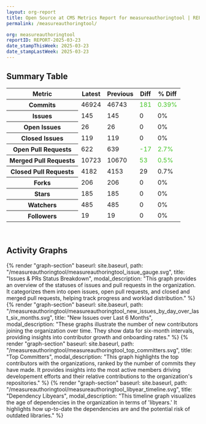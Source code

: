 ```yaml
---
layout: org-report
title: Open Source at CMS Metrics Report for measureauthoringtool | REPORT-2025-03-23
permalink: /measureauthoringtool/

org: measureauthoringtool
reportID: REPORT-2025-03-23
date_stampThisWeek: 2025-03-23
date_stampLastWeek: 2025-03-23
---
```

<div class="summary-table">
  <table class="usa-table usa-table--borderless">
    <h2> Summary Table </h2>
    <thead>
      <tr>
        <th scope="col">Metric</th>
        <th scope="col">Latest</th>
        <th scope="col">Previous</th>
        <th scope="col">Diff</th>
        <th scope="col">% Diff</th>
      </tr>
    </thead>
    <tbody>
      <tr>
        <th scope="row">Commits</th>
        <td>46924</td>
        <td>46743</td>
        <td style="color: #45c527" >181</td>
        <td style="color: #45c527" >0.39%</td>
      </tr>
      <tr>
        <th scope="row">Issues</th>
        <td>145</td>
        <td>145</td>
        <td style="" >0</td>
        <td style="" >0%</td>
      </tr>
      <tr>
        <th scope="row">Open Issues</th>
        <td>26</td>
        <td>26</td>
        <td style="" >0</td>
        <td style="" >0%</td>
      </tr>
      <tr>
        <th scope="row">Closed Issues</th>
        <td>119</td>
        <td>119</td>
        <td style="" >0</td>
        <td style="" >0%</td>
      </tr>
      <tr>
        <th scope="row">Open Pull Requests</th>
        <td>622</td>
        <td>639</td>
        <td style="color: #45c527" >-17</td>
        <td style="color: #45c527" >2.7%</td>
      </tr>
      <tr>
        <th scope="row">Merged Pull Requests</th>
        <td>10723</td>
        <td>10670</td>
        <td style="color: #45c527" >53</td>
        <td style="color: #45c527" >0.5%</td>
      </tr>
      <tr>
        <th scope="row">Closed Pull Requests</th>
        <td>4182</td>
        <td>4153</td>
        <td style="" >29</td>
        <td style="" >0.7%</td>
      </tr>
      <tr>
        <th scope="row">Forks</th>
        <td>206</td>
        <td>206</td>
        <td style="" >0</td>
        <td style="" >0%</td>
      </tr>
      <tr>
        <th scope="row">Stars</th>
        <td>185</td>
        <td>185</td>
        <td style="" >0</td>
        <td style="" >0%</td>
      </tr>
      <tr>
        <th scope="row">Watchers</th>
        <td>485</td>
        <td>485</td>
        <td style="" >0</td>
        <td style="" >0%</td>
      </tr>
      <tr>
        <th scope="row">Followers</th>
        <td>19</td>
        <td>19</td>
        <td style="" >0</td>
        <td style="" >0%</td>
      </tr>
    </tbody>
  </table>
</div>
<div class="graph-container">
  <br>
  <h2 class="graph-section-title">Activity Graphs</h2>
  <div class="all-graphs">
    <!--- Issues/PRs Status Breakdown Graph -->
    {% render "graph-section" baseurl: site.baseurl, path: "/measureauthoringtool/measureauthoringtool_issue_gauge.svg", title: "Issues & PRs Status Breakdown", modal_description: "This graph provides an overview of the statuses of issues and pull requests in the organization. It categorizes them into open issues, open pull requests, and closed and merged pull requests, helping track progress and worklad distribution." %}
    <!-- New Issues over Last 6 Months -->
    {% render "graph-section" baseurl: site.baseurl, path: "/measureauthoringtool/measureauthoringtool_new_issues_by_day_over_last_six_months.svg", title: "New Issues over Last 6 Months", modal_description: "These graphs illustrate the number of new contributors joining the organization over time. They show data for six-month intervals, providing insights into contributor growth and onboarding rates." %}
    <!-- Top Committers Bar Graph -->
    {% render "graph-section" baseurl: site.baseurl, path: "/measureauthoringtool/measureauthoringtool_top_committers.svg", title: "Top Committers", modal_description: "This graph highlights the top contributors with the organizations, ranked by the number of commits they have made. It provides insights into the most active members driving developement efforts and their relative contributions to the organization's repositories." %}
    <!-- Libyear Timeline Graph -->
    {% render "graph-section" baseurl: site.baseurl, path: "/measureauthoringtool/measureauthoringtool_libyear_timeline.svg", title: "Dependency Libyears", modal_description: "This timeline graph visualizes the age of dependencies in the organization in terms of 'libyears.' It highlights how up-to-date the dependencies are and the potential risk of outdated libraries." %}
  </div>
</div>